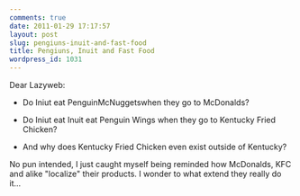 ```yaml
---
comments: true
date: 2011-01-29 17:17:57
layout: post
slug: pengiuns-inuit-and-fast-food
title: Pengiuns, Inuit and Fast Food
wordpress_id: 1031
---
```


Dear Lazyweb:



	
  * Do Iniut eat PenguinMcNuggetswhen they go to McDonalds?

	
  * Do Iniut eat Inuit eat Penguin Wings when they go to Kentucky Fried Chicken?

	
  * And why does Kentucky Fried Chicken even exist outside of Kentucky?


No pun intended, I just caught myself being reminded how McDonalds, KFC and alike "localize" their products. I wonder to what extend they really do it...
